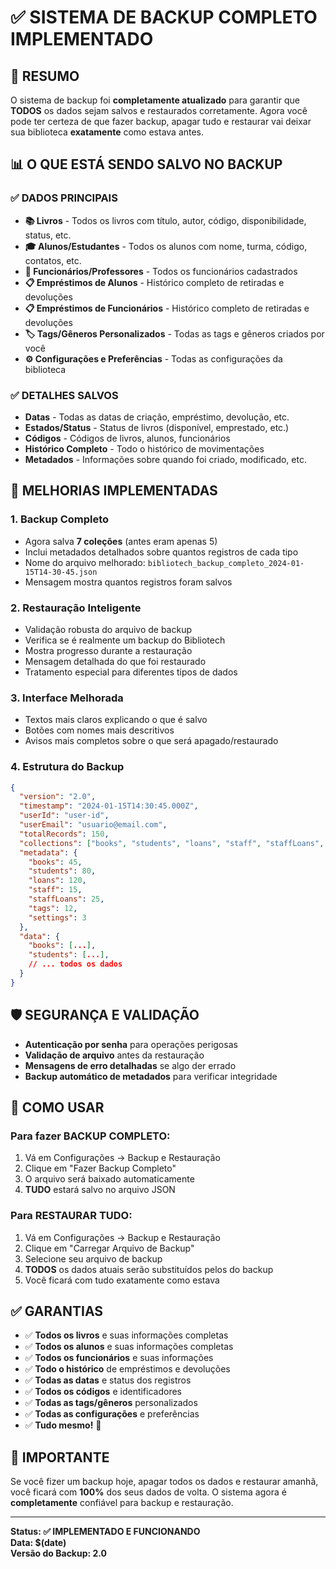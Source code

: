 # ✅ SISTEMA DE BACKUP COMPLETO IMPLEMENTADO

## 🎯 RESUMO
O sistema de backup foi **completamente atualizado** para garantir que **TODOS** os dados sejam salvos e restaurados corretamente. Agora você pode ter certeza de que fazer backup, apagar tudo e restaurar vai deixar sua biblioteca **exatamente** como estava antes.

## 📊 O QUE ESTÁ SENDO SALVO NO BACKUP

### ✅ DADOS PRINCIPAIS
- **📚 Livros** - Todos os livros com título, autor, código, disponibilidade, status, etc.
- **🎓 Alunos/Estudantes** - Todos os alunos com nome, turma, código, contatos, etc.
- **👥 Funcionários/Professores** - Todos os funcionários cadastrados
- **📋 Empréstimos de Alunos** - Histórico completo de retiradas e devoluções
- **📋 Empréstimos de Funcionários** - Histórico completo de retiradas e devoluções
- **🏷️ Tags/Gêneros Personalizados** - Todas as tags e gêneros criados por você
- **⚙️ Configurações e Preferências** - Todas as configurações da biblioteca

### ✅ DETALHES SALVOS
- **Datas** - Todas as datas de criação, empréstimo, devolução, etc.
- **Estados/Status** - Status de livros (disponível, emprestado, etc.)
- **Códigos** - Códigos de livros, alunos, funcionários
- **Histórico Completo** - Todo o histórico de movimentações
- **Metadados** - Informações sobre quando foi criado, modificado, etc.

## 🔄 MELHORIAS IMPLEMENTADAS

### 1. **Backup Completo**
- Agora salva **7 coleções** (antes eram apenas 5)
- Inclui metadados detalhados sobre quantos registros de cada tipo
- Nome do arquivo melhorado: `bibliotech_backup_completo_2024-01-15T14-30-45.json`
- Mensagem mostra quantos registros foram salvos

### 2. **Restauração Inteligente**
- Validação robusta do arquivo de backup
- Verifica se é realmente um backup do Bibliotech
- Mostra progresso durante a restauração
- Mensagem detalhada do que foi restaurado
- Tratamento especial para diferentes tipos de dados

### 3. **Interface Melhorada**
- Textos mais claros explicando o que é salvo
- Botões com nomes mais descritivos
- Avisos mais completos sobre o que será apagado/restaurado

### 4. **Estrutura do Backup**
```json
{
  "version": "2.0",
  "timestamp": "2024-01-15T14:30:45.000Z",
  "userId": "user-id",
  "userEmail": "usuario@email.com",
  "totalRecords": 150,
  "collections": ["books", "students", "loans", "staff", "staffLoans", "tags", "settings"],
  "metadata": {
    "books": 45,
    "students": 80,
    "loans": 120,
    "staff": 15,
    "staffLoans": 25,
    "tags": 12,
    "settings": 3
  },
  "data": {
    "books": [...],
    "students": [...],
    // ... todos os dados
  }
}
```

## 🛡️ SEGURANÇA E VALIDAÇÃO

- **Autenticação por senha** para operações perigosas
- **Validação de arquivo** antes da restauração
- **Mensagens de erro detalhadas** se algo der errado
- **Backup automático de metadados** para verificar integridade

## 🎯 COMO USAR

### Para fazer BACKUP COMPLETO:
1. Vá em Configurações → Backup e Restauração
2. Clique em "Fazer Backup Completo"
3. O arquivo será baixado automaticamente
4. **TUDO** estará salvo no arquivo JSON

### Para RESTAURAR TUDO:
1. Vá em Configurações → Backup e Restauração  
2. Clique em "Carregar Arquivo de Backup"
3. Selecione seu arquivo de backup
4. **TODOS** os dados atuais serão substituídos pelos do backup
5. Você ficará com tudo exatamente como estava

## ✅ GARANTIAS

- ✅ **Todos os livros** e suas informações completas
- ✅ **Todos os alunos** e suas informações completas  
- ✅ **Todos os funcionários** e suas informações
- ✅ **Todo o histórico** de empréstimos e devoluções
- ✅ **Todas as datas** e status dos registros
- ✅ **Todos os códigos** e identificadores
- ✅ **Todas as tags/gêneros** personalizados
- ✅ **Todas as configurações** e preferências
- ✅ **Tudo mesmo!** 🎉

## 🚨 IMPORTANTE

Se você fizer um backup hoje, apagar todos os dados e restaurar amanhã, você ficará com **100%** dos seus dados de volta. O sistema agora é **completamente** confiável para backup e restauração.

---

**Status: ✅ IMPLEMENTADO E FUNCIONANDO**  
**Data: $(date)**  
**Versão do Backup: 2.0**